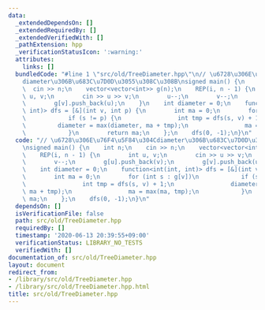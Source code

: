 ```yaml
---
data:
  _extendedDependsOn: []
  _extendedRequiredBy: []
  _extendedVerifiedWith: []
  _pathExtension: hpp
  _verificationStatusIcon: ':warning:'
  attributes:
    links: []
  bundledCode: "#line 1 \"src/old/TreeDiameter.hpp\"\n// \u6728\u306E\u76F4\u5F84\u304C\
    diameter\u306B\u683C\u7D0D\u3055\u308C\u308B\nsigned main() {\n    int n;\n  \
    \  cin >> n;\n    vector<vector<int>> g(n);\n    REP(i, n - 1) {\n        int\
    \ u, v;\n        cin >> u >> v;\n        u--;\n        v--;\n        g[u].push_back(v);\n\
    \        g[v].push_back(u);\n    }\n    int diameter = 0;\n    function<int(int,\
    \ int)> dfs = [&](int v, int p) {\n        int ma = 0;\n        for (int s : g[v])\n\
    \            if (s != p) {\n                int tmp = dfs(s, v) + 1;\n       \
    \         diameter = max(diameter, ma + tmp);\n                ma = max(ma, tmp);\n\
    \            }\n        return ma;\n    };\n    dfs(0, -1);\n}\n"
  code: "// \u6728\u306E\u76F4\u5F84\u304Cdiameter\u306B\u683C\u7D0D\u3055\u308C\u308B\
    \nsigned main() {\n    int n;\n    cin >> n;\n    vector<vector<int>> g(n);\n\
    \    REP(i, n - 1) {\n        int u, v;\n        cin >> u >> v;\n        u--;\n\
    \        v--;\n        g[u].push_back(v);\n        g[v].push_back(u);\n    }\n\
    \    int diameter = 0;\n    function<int(int, int)> dfs = [&](int v, int p) {\n\
    \        int ma = 0;\n        for (int s : g[v])\n            if (s != p) {\n\
    \                int tmp = dfs(s, v) + 1;\n                diameter = max(diameter,\
    \ ma + tmp);\n                ma = max(ma, tmp);\n            }\n        return\
    \ ma;\n    };\n    dfs(0, -1);\n}\n"
  dependsOn: []
  isVerificationFile: false
  path: src/old/TreeDiameter.hpp
  requiredBy: []
  timestamp: '2020-06-13 20:39:55+09:00'
  verificationStatus: LIBRARY_NO_TESTS
  verifiedWith: []
documentation_of: src/old/TreeDiameter.hpp
layout: document
redirect_from:
- /library/src/old/TreeDiameter.hpp
- /library/src/old/TreeDiameter.hpp.html
title: src/old/TreeDiameter.hpp
---
```

